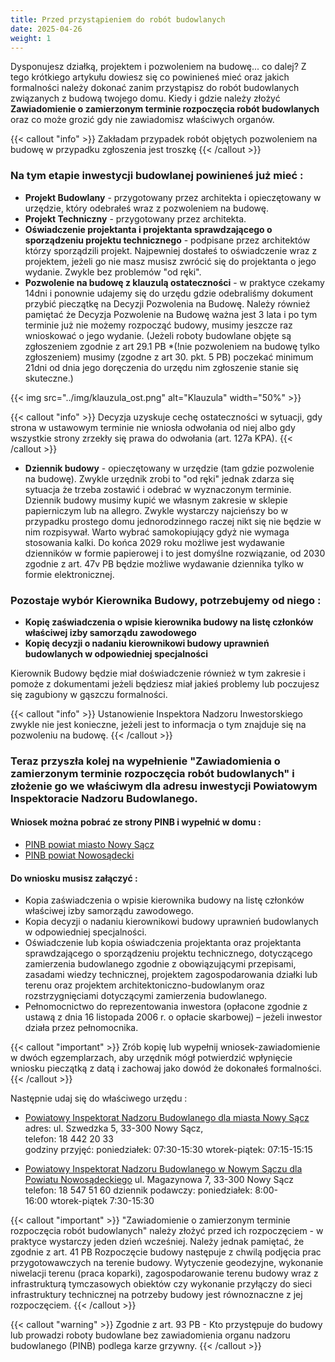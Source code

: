```yaml
---
title: Przed przystąpieniem do robót budowlanych
date: 2025-04-26
weight: 1
---
```

Dysponujesz działką, projektem i pozwoleniem na budowę... co dalej? Z tego krótkiego artykułu dowiesz się co powinieneś mieć oraz jakich formalności należy dokonać zanim przystąpisz do robót budowlanych związanych z budową twojego domu. Kiedy i gdzie należy złożyć **Zawiadomienie o zamierzonym terminie rozpoczęcia robót budowlanych** oraz co może grozić gdy nie zawiadomisz właściwych organów.

{{< callout "info" >}}
Zakładam przypadek robót objętych pozwoleniem na budowę w przypadku zgłoszenia jest troszkę {{< /callout >}}
### Na tym etapie inwestycji budowlanej powinieneś już mieć :
- **Projekt Budowlany** - przygotowany przez architekta i opieczętowany w urzędzie, który odebrałeś wraz z pozwoleniem na budowę.
- **Projekt Techniczny** - przygotowany przez architekta.
- **Oświadczenie projektanta i projektanta sprawdzającego o sporządzeniu projektu technicznego** - podpisane przez architektów którzy sporządzili projekt. Najpewniej dostałeś to oświadczenie wraz z projektem, jeżeli go nie masz musisz zwrócić się do projektanta o jego wydanie. Zwykle bez problemów  "od ręki".
- **Pozwolenie na budowę z klauzulą ostateczności** - w praktyce czekamy 14dni i ponownie udajemy się do urzędu gdzie odebraliśmy dokument przybić pieczątkę na Decyzji Pozwolenia na Budowę. Należy również pamiętać że Decyzja Pozwolenie na Budowę ważna jest 3 lata i po tym terminie już nie możemy rozpocząć budowy, musimy jeszcze raz wnioskować o jego wydanie. (Jeżeli roboty budowlane objęte są zgłoszeniem zgodnie z art 29.1 PB *(!nie pozwoleniem na budowę tylko zgłoszeniem) musimy (zgodne z art 30. pkt. 5 PB) poczekać minimum 21dni od dnia jego doręczenia do urzędu nim zgłoszenie stanie się skuteczne.)

{{< img src="../img/klauzula_ost.png" alt="Klauzula" width="50%" >}}

{{< callout "info" >}}
Decyzja uzyskuje cechę ostateczności w sytuacji, gdy strona w ustawowym terminie nie wniosła odwołania od niej albo gdy wszystkie strony zrzekły się prawa do odwołania (art. 127a KPA).
{{< /callout >}}

- **Dziennik budowy** - opieczętowany w urzędzie (tam gdzie pozwolenie na budowę). Zwykle urzędnik zrobi to "od ręki" jednak zdarza się sytuacja że trzeba zostawić i odebrać w wyznaczonym terminie. Dziennik budowy musimy kupić we własnym zakresie w sklepie papierniczym lub na allegro. Zwykle wystarczy najcieńszy bo w przypadku prostego domu jednorodzinnego raczej nikt się nie będzie w nim rozpisywał. Warto wybrać samokopiujący gdyż nie wymaga stosowania kalki. Do końca 2029 roku możliwe jest wydawanie dzienników w formie papierowej i to jest domyślne rozwiązanie, od 2030 zgodnie z art. 47v PB będzie możliwe wydawanie dziennika tylko w formie elektronicznej. 
### Pozostaje wybór Kierownika Budowy, potrzebujemy od niego :
- **Kopię zaświadczenia o wpisie kierownika budowy na listę członków właściwej izby samorządu zawodowego**
- **Kopię decyzji o nadaniu kierownikowi budowy uprawnień budowlanych w odpowiedniej specjalności**

Kierownik Budowy będzie miał doświadczenie również w tym zakresie i pomoże z dokumentami jeżeli będziesz miał jakieś problemy lub poczujesz się zagubiony w gąszczu formalności.

{{< callout "info" >}}
 Ustanowienie Inspektora Nadzoru Inwestorskiego zwykle nie jest konieczne, jeżeli jest to informacja o tym znajduje się na pozwoleniu na budowę.
{{< /callout >}}
### Teraz przyszła kolej na wypełnienie  "Zawiadomienia o zamierzonym terminie rozpoczęcia robót budowlanych" i złożenie go we właściwym dla adresu inwestycji Powiatowym Inspektoracie Nadzoru Budowlanego.

#### Wniosek można pobrać ze strony PINB i wypełnić w domu :
- [PINB powiat miasto Nowy Sącz](https://bip.malopolska.pl/pinbmiastonowysacz,m,290420,rozpoczecie-budowy.html)
- [PINB powiat Nowosądecki](https://bip.malopolska.pl/pinbpowiatnowosadecki,m,259731,druki-do-pobrania.html)
#### Do wniosku musisz załączyć :
- Kopia zaświadczenia o wpisie kierownika budowy na listę członków właściwej izby samorządu zawodowego.
- Kopia decyzji o nadaniu kierownikowi budowy uprawnień budowlanych w odpowiedniej specjalności.   
- Oświadczenie lub kopia oświadczenia projektanta oraz projektanta sprawdzającego o sporządzeniu projektu technicznego, dotyczącego zamierzenia budowlanego zgodnie z obowiązującymi przepisami, zasadami wiedzy technicznej, projektem zagospodarowania działki lub terenu oraz projektem architektoniczno-budowlanym oraz rozstrzygnięciami dotyczącymi zamierzenia budowlanego.
- Pełnomocnictwo do reprezentowania inwestora (opłacone zgodnie z ustawą z dnia 16 listopada 2006 r. o opłacie skarbowej) – jeżeli inwestor działa przez pełnomocnika.

{{< callout "important" >}}
Zrób kopię lub wypełnij wniosek-zawiadomienie w dwóch egzemplarzach, aby urzędnik mógł potwierdzić wpłynięcie wniosku pieczątką z datą i zachowaj jako dowód że dokonałeś formalności.
{{< /callout >}} 

Następnie udaj się do właściwego urzędu :
-  [Powiatowy Inspektorat Nadzoru Budowlanego dla miasta Nowy Sącz](https://bip.malopolska.pl/pinbmiastonowysacz/)
	adres: ul. Szwedzka 5, 33-300 Nowy Sącz,  
	telefon: 18 442 20 33   
	godziny przyjęć:  poniedziałek: 07:30-15:30  wtorek-piątek: 07:15-15:15

- [Powiatowy Inspektorat Nadzoru Budowlanego w Nowym Sączu dla Powiatu Nowosądeckiego](https://bip.malopolska.pl/pinbpowiatnowosadecki,m,259725,kontakt.html)
	ul. Magazynowa 7, 33-300 Nowy Sącz
	telefon: 18 547 51 60
	dziennik podawczy: poniedziałek: 8:00-16:00 wtorek-piątek 7:30-15:30

{{< callout "important" >}}
 "Zawiadomienie o zamierzonym terminie rozpoczęcia robót budowlanych" należy złożyć przed ich rozpoczęciem - w praktyce wystarczy jeden dzień wcześniej. Należy jednak pamiętać, że zgodnie z art. 41 PB Rozpoczęcie budowy następuje z chwilą podjęcia prac przygotowawczych na terenie budowy. Wytyczenie geodezyjne, wykonanie niwelacji terenu (praca koparki), zagospodarowanie terenu budowy wraz z infrastrukturą tymczasowych obiektów czy wykonanie przyłączy do sieci infrastruktury technicznej na potrzeby budowy jest równoznaczne z jej rozpoczęciem.
{{< /callout >}}

{{< callout "warning" >}}
Zgodnie z art. 93 PB - Kto przystępuje do budowy lub prowadzi roboty budowlane bez zawiadomienia organu nadzoru budowlanego (PINB) podlega karze grzywny.
{{< /callout >}}